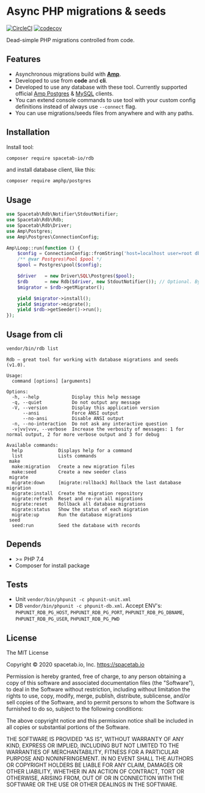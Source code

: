 Async PHP migrations & seeds
============================

[![CircleCI](https://circleci.com/gh/spacetab-io/rdb-php/tree/master.svg?style=svg)](https://circleci.com/gh/spacetab-io/rdb-php/tree/master)
[![codecov](https://codecov.io/gh/spacetab-io/rdb-php/branch/master/graph/badge.svg)](https://codecov.io/gh/spacetab-io/rdb-php)

Dead-simple PHP migrations controlled from code.

## Features

* Asynchronous migrations build with <strong><a href="https://amphp.org/">Amp</a></strong>.
* Developed to use from **code** and **cli**.
* Developed to use any database with these tool. Currently supported official [Amp Postgres](https://github.com/amphp/postgres) & [MySQL](https://github.com/amphp/mysql) clients. 
* You can extend console commands to use tool with your custom config definitions instead of always use `--connect` flag.
* You can use migrations/seeds files from anywhere and with any paths.

## Installation

Install tool:

```bash
composer require spacetab-io/rdb
```

and install database client, like this:

```bash
composer require amphp/postgres
```

## Usage

```php
use Spacetab\Rdb\Notifier\StdoutNotifier;
use Spacetab\Rdb\Rdb;
use Spacetab\Rdb\Driver;
use Amp\Postgres;
use Amp\Postgres\ConnectionConfig;

Amp\Loop::run(function () {
    $config = ConnectionConfig::fromString('host=localhost user=root dbname=test');
    /** @var Postgres\Pool $pool */
    $pool = Postgres\pool($config);

    $driver   = new Driver\SQL\Postgres($pool);
    $rdb      = new Rdb($driver, new StdoutNotifier()); // Optional. By default notifications is muted.
    $migrator = $rdb->getMigrator();

    yield $migrator->install();
    yield $migrator->migrate();
    yield $rdb->getSeeder()->run();
});
```

## Usage from cli

```bash
vendor/bin/rdb list
```

```text
Rdb – great tool for working with database migrations and seeds (v1.0).

Usage:
  command [options] [arguments]

Options:
  -h, --help            Display this help message
  -q, --quiet           Do not output any message
  -V, --version         Display this application version
      --ansi            Force ANSI output
      --no-ansi         Disable ANSI output
  -n, --no-interaction  Do not ask any interactive question
  -v|vv|vvv, --verbose  Increase the verbosity of messages: 1 for normal output, 2 for more verbose output and 3 for debug

Available commands:
  help             Displays help for a command
  list             Lists commands
 make
  make:migration   Create a new migration files
  make:seed        Create a new seeder class
 migrate
  migrate:down     [migrate:rollback] Rollback the last database migration
  migrate:install  Create the migration repository
  migrate:refresh  Reset and re-run all migrations
  migrate:reset    Rollback all database migrations
  migrate:status   Show the status of each migration
  migrate:up       Run the database migrations
 seed
  seed:run         Seed the database with records
```

## Depends

* \>= PHP 7.4
* Composer for install package

## Tests

* Unit `vendor/bin/phpunit -c phpunit-unit.xml`
* DB `vendor/bin/phpunit -c phpunit-db.xml`. Accept ENV's: `PHPUNIT_RDB_PG_HOST`, `PHPUNIT_RDB_PG_PORT`, 
`PHPUNIT_RDB_PG_DBNAME`, `PHPUNIT_RDB_PG_USER`, `PHPUNIT_RDB_PG_PWD`

## License

The MIT License

Copyright © 2020 spacetab.io, Inc. https://spacetab.io

Permission is hereby granted, free of charge, to any person obtaining a copy
of this software and associated documentation files (the "Software"), to deal
in the Software without restriction, including without limitation the rights
to use, copy, modify, merge, publish, distribute, sublicense, and/or sell
copies of the Software, and to permit persons to whom the Software is
furnished to do so, subject to the following conditions:

The above copyright notice and this permission notice shall be included in
all copies or substantial portions of the Software.

THE SOFTWARE IS PROVIDED "AS IS", WITHOUT WARRANTY OF ANY KIND, EXPRESS OR
IMPLIED, INCLUDING BUT NOT LIMITED TO THE WARRANTIES OF MERCHANTABILITY,
FITNESS FOR A PARTICULAR PURPOSE AND NONINFRINGEMENT. IN NO EVENT SHALL THE
AUTHORS OR COPYRIGHT HOLDERS BE LIABLE FOR ANY CLAIM, DAMAGES OR OTHER
LIABILITY, WHETHER IN AN ACTION OF CONTRACT, TORT OR OTHERWISE, ARISING FROM,
OUT OF OR IN CONNECTION WITH THE SOFTWARE OR THE USE OR OTHER DEALINGS IN
THE SOFTWARE.

